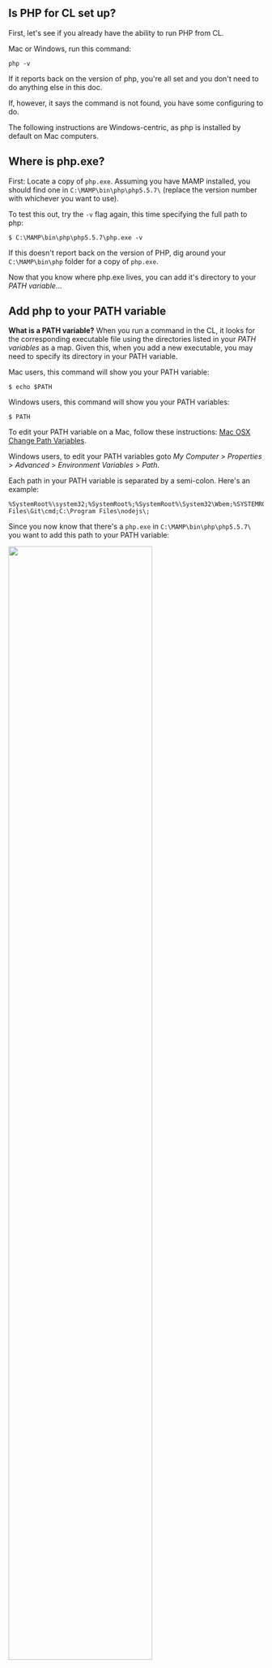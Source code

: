 ## Is PHP for CL set up?

First, let's see if you already have the ability to run PHP from CL.

Mac or Windows, run this command:

	php -v
	
If it reports back on the version of php, you're all set and you don't need to do anything else in this doc.

If, however, it says the command is not found, you have some configuring to do. 

The following instructions are Windows-centric, as php is installed by default on Mac computers.




## Where is php.exe?
First: Locate a copy of `php.exe`. Assuming you have MAMP installed, you should find one in `C:\MAMP\bin\php\php5.5.7\` (replace the version number with whichever you want to use). 

To test this out, try the `-v` flag again, this time specifying the full path to php:

	$ C:\MAMP\bin\php\php5.5.7\php.exe -v

If this doesn't report back on the version of PHP, dig around your `C:\MAMP\bin\php` folder for a copy of `php.exe`.

Now that you know where php.exe lives, you can add it's directory to your *PATH variable*...





## Add php to your PATH variable

**What is a PATH variable?** When you run a command in the CL, it looks for the corresponding executable file using the directories listed in your *PATH variables* as a map. Given this, when you add a new executable, you may need to specify its directory in your PATH variable. 

Mac users, this command will show you your PATH variable:

	$ echo $PATH
	
Windows users, this command will show you your PATH variables:

	$ PATH

To edit your PATH variable on a Mac, follow these instructions: [Mac OSX Change Path Variables](http://www.tech-recipes.com/rx/2621/os_x_change_path_environment_variable/).

Windows users, to edit your PATH variables goto *My Computer* > *Properties* > *Advanced* > *Environment Variables* > *Path*.

Each path in your PATH variable is separated by a semi-colon. Here's an example:

	%SystemRoot%\system32;%SystemRoot%;%SystemRoot%\System32\Wbem;%SYSTEMROOT%\System32\WindowsPowerShell\v1.0\;C:\Program Files\Git\cmd;C:\Program Files\nodejs\;

Since you now know that there's a `php.exe` in `C:\MAMP\bin\php\php5.5.7\` you want to add this path to your PATH variable:

<img src='http://making-the-internet.s3.amazonaws.com/laravel-setting-path-variable-on-windows.png?@2x' class='' style='max-width:1371px; width:75%' alt=''>

Tip: The text input for editing the PATH variable is small and hard to work with... Copy your variable to a text editor to work with it there, then paste it back when you're done.

Make sure you end your path with a trailing backslash. The idea is to point to the directory where `php.exe` can be found, not the actual `php.exe` file..

Ok/Save your changes.

Restart your Command Line.

Test it out:

	php -v
	
You should now see version information about PHP; you have confirmed that you can execute PHP from the command line.



## Specify your php.ini file

To see what php.ini file CL is using when running php, run this command:

	$ php --ini
	
You should see that it's looking in `c:\Windows` by default:

<img src='http://making-the-internet.s3.amazonaws.com/sysadmin-php-from-command-line-ini-location.png?@2x' class='' style='max-width:387px; width:75%' alt=''>

Let's create a `php.ini` file there for it to use:

	$ touch c:\Windows\php.ini

Load this new `php.ini` file in Notepad:

	$ notepad c:\Windows\php.ini	

Copy the contents of [this file](https://gist.github.com/susanBuck/73f7ca03344331fb9edf) and paste it in your php.ini file. 

Save.

Now check again what your ini settings are:

	$ php --ini
	
<img src='http://making-the-internet.s3.amazonaws.com/sysadmin-php-from-command-line-ini-location-set.png?@2x' class='' style='max-width:469px; width:75%' alt=''>




## Tips:
All PHP info (equivalent of `phpinfo()`)

	$ php -i

Run PHP with a specific PHP file

	$ php -c C:\MAMP\conf\php5.5.7\php.ini




## Reference
+ [SO: Adding directory to PATH Environment Variable in Windows](http://stackoverflow.com/questions/9546324/adding-directory-to-path-environment-variable-in-windows)
+ [How to set path and environment variables in Windows](http://www.computerhope.com/issues/ch000549.htm)
+ [PHP Configuration file (php.ini)](http://nl3.php.net/manual/en/configuration.file.php)

